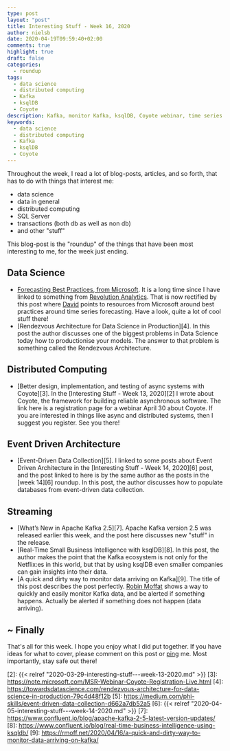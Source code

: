 ```yaml
---
type: post
layout: "post"
title: Interesting Stuff - Week 16, 2020
author: nielsb
date: 2020-04-19T09:59:40+02:00
comments: true
highlight: true
draft: false
categories:
  - roundup
tags:
  - data science
  - distributed computing
  - Kafka
  - ksqlDB
  - Coyote
description: Kafka, monitor Kafka, ksqlDB, Coyote webinar, time series forecasting, and other interesting topics.
keywords:
  - data science
  - distributed computing
  - Kafka
  - ksqlDB
  - Coyote   
---
```


Throughout the week, I read a lot of blog-posts, articles, and so forth, that has to do with things that interest me:

* data science
* data in general
* distributed computing
* SQL Server
* transactions (both db as well as non db)
* and other "stuff"

This blog-post is the "roundup" of the things that have been most interesting to me, for the week just ending.

<!--more-->

## Data Science

* [Forecasting Best Practices, from Microsoft][1]. It is a long time since I have linked to something from [Revolution Analytics][re]. That is now rectified by this post where [David][revod] points to resources from Microsoft around best practices around time series forecasting. Have a look, quite a lot of cool stuff there!
* [Rendezvous Architecture for Data Science in Production][4]. In this post the author discusses one of the biggest problems in Data Science today how to productionise your models. The answer to that problem is something called the Rendezvous Architecture. 

## Distributed Computing

* [Better design, implementation, and testing of async systems with Coyote][3]. In the [Interesting Stuff - Week 13, 2020][2] I wrote about Coyote, the framework for building reliable asynchronous software. The link here is a registration page for a webinar April 30 about Coyote. If you are interested in things like async and distributed systems, then I suggest you register. See you there!

## Event Driven Architecture

* [Event-Driven Data Collection][5]. I linked to some posts about Event Driven Architecture in the [Interesting Stuff - Week 14, 2020][6] post, and the post linked to here is by the same author as the posts in the [week 14][6] roundup. In this post, the author discusses how to populate databases from event-driven data collection.

## Streaming

* [What’s New in Apache Kafka 2.5][7]. Apache Kafka version 2.5 was released earlier this week, and the post here discusses new "stuff" in the release.
* [Real-Time Small Business Intelligence with ksqlDB][8]. In this post, the author makes the point that the Kafka ecosystem is not only for the Netflix:es in this world, but that by using ksqlDB even smaller companies can gain insights into their data.
* [A quick and dirty way to monitor data arriving on Kafka][9]. The title of this post describes the post perfectly. [Robin Moffat][rmoff] shows a way to quickly and easily monitor Kafka data, and be alerted if something happens. Actually be alerted if something does not happen (data arriving).

## ~ Finally

That's all for this week. I hope you enjoy what I did put together. If you have ideas for what to cover, please comment on this post or [ping][ma] me. Most importantly, stay safe out there!

[ma]: mailto:niels.it.berglund@gmail.com
[mp]: https://blog.acolyer.org
[iq]: https://www.infoq.com/
[ew]: http://sqlonice.com/
[re]: http://blog.revolutionanalytics.com
[sqsk]: https://www.sqlskills.com
[mdaveyblog]: https://mdavey.wordpress.com/
[charlblog]: https://charlla.com/

[jovpop]: https://twitter.com/JovanPop_MSFT
[bobw]: https://twitter.com/bobwardms
[revod]: https://twitter.com/revodavid
[lonny]: https://twitter.com/sqL_handLe
[ewtw]: https://twitter.com/sqlOnIce
[buckw]: https://twitter.com/BuckWoodyMSFT
[mattw]: https://twitter.com/matthewwarren
[murba]: https://twitter.com/muratdemirbas
[daveda]: https://twitter.com/davidthecoder
[adcol]: https://twitter.com/adriancolyer
[jesrod]: https://twitter.com/jrdothoughts
[tomaz]: https://twitter.com/tomaz_tsql
[dataart]: https://twitter.com/dataartisans
[luis]: https://twitter.com/luis_de_sousa
[benstop]: https://twitter.com/benstopford
[conflu]: https://twitter.com/confluentinc
[tylert]: https://twitter.com/tyler_treat
[andrewng]: https://twitter.com/AndrewYNg
[lawr]: https://twitter.com/bytezn
[jue]: https://twitter.com/b0rk
[yan]: https://twitter.com/theburningmonk
[danny]: https://twitter.com/g9yuayon
[rmoff]: https://twitter.com/rmoff
[ryansw]: https://twitter.com/ryanswanstrom
[pabloc]: https://twitter.com/pabloc_ds
[mklep]: https://twitter.com/martinkl
[mdavey]: https://twitter.com/matt_davey
[jboner]: https://twitter.com/jboner
[joeduff]: https://twitter.com/funcOfJoe
[charl]: https://twitter.com/charllamprecht
[dbricks]: https://twitter.com/databricks
[adsit]: https://twitter.com/SitnikAdam
[vicky]: https://twitter.com/vickyharp
[dscentral]: https://twitter.com/DataScienceCtrl
[natemc]: https://twitter.com/natemcmaster
[ads]: https://twitter.com/azuredatastudio
[travw]: https://twitter.com/radtravis
[emilk]: https://twitter.com/IsTheArchitect

[1]: https://blog.revolutionanalytics.com/2020/04/forecasting-best-practices-from-microsoft.html
[2]: {{< relref "2020-03-29-interesting-stuff---week-13-2020.md" >}}
[3]: https://note.microsoft.com/MSR-Webinar-Coyote-Registration-Live.html
[4]: https://towardsdatascience.com/rendezvous-architecture-for-data-science-in-production-79c4d48f12b
[5]: https://medium.com/phi-skills/event-driven-data-collection-d662a7db52a5
[6]: {{< relref "2020-04-05-interesting-stuff---week-14-2020.md" >}}
[7]: https://www.confluent.io/blog/apache-kafka-2-5-latest-version-updates/
[8]: https://www.confluent.io/blog/real-time-business-intelligence-using-ksqldb/
[9]: https://rmoff.net/2020/04/16/a-quick-and-dirty-way-to-monitor-data-arriving-on-kafka/
